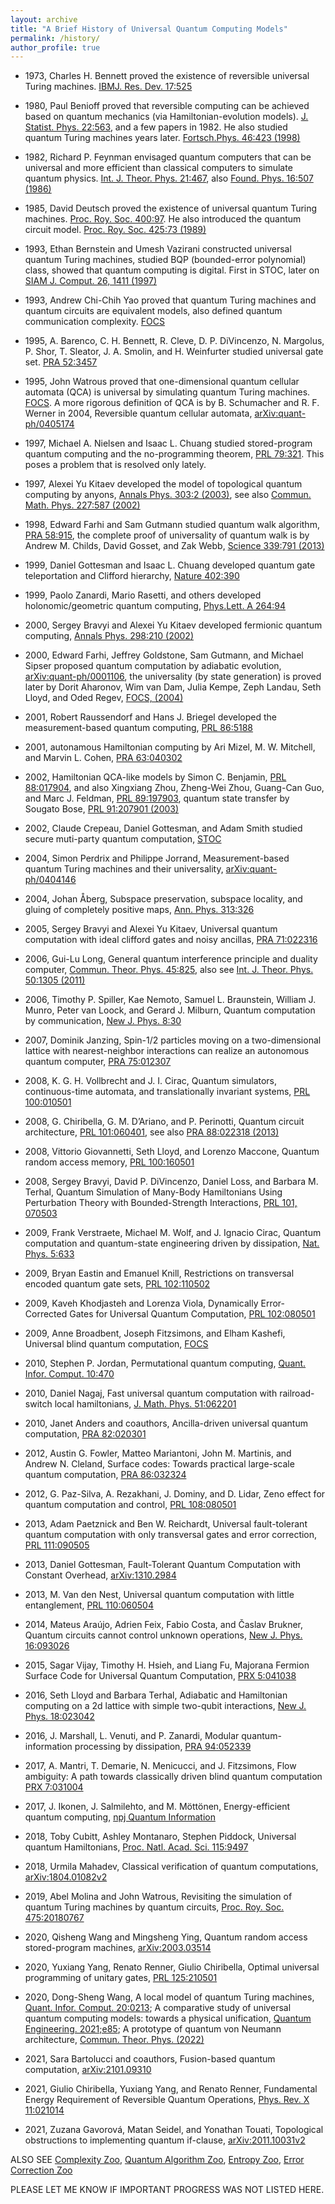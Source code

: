 ```yaml
---
layout: archive
title: "A Brief History of Universal Quantum Computing Models"
permalink: /history/
author_profile: true
---
```


* 1973, Charles H. Bennett proved the existence of reversible universal Turing machines. [IBMJ. Res. Dev. 17:525](https://ieeexplore.ieee.org/document/5391327)   

* 1980, Paul Benioff proved that reversible computing can be achieved based on quantum mechanics (via Hamiltonian-evolution models). 
[J. Statist. Phys. 22:563](https://link.springer.com/article/10.1007/BF01011339), and a few papers in 1982. He also studied quantum Turing machines years later. [Fortsch.Phys. 46:423 (1998)](https://onlinelibrary.wiley.com/doi/10.1002/(SICI)1521-3978(199806)46:4/5%3C423::AID-PROP423%3E3.0.CO;2-G)

* 1982, Richard P. Feynman envisaged quantum computers that can be universal and 
more efficient than classical computers to simulate quantum physics. [Int. J. Theor. Phys. 21:467](https://link.springer.com/article/10.1007/BF02650179),
also [Found. Phys. 16:507 (1986)](https://link.springer.com/article/10.1007/BF01886518)

* 1985, David Deutsch proved the existence of universal quantum Turing machines. [Proc. Roy. Soc. 400:97](https://royalsocietypublishing.org/doi/10.1098/rspa.1985.0070). He also introduced the quantum circuit model. [Proc. Roy. Soc. 425:73 (1989)](https://royalsocietypublishing.org/doi/10.1098/rspa.1989.0099)

* 1993, Ethan Bernstein and Umesh Vazirani constructed universal quantum Turing machines, studied BQP (bounded-error polynomial) class, showed that quantum computing
is digital. First in STOC, later on [SIAM J. Comput. 26, 1411 (1997)](https://epubs.siam.org/doi/10.1137/S0097539796300921)

* 1993, Andrew Chi-Chih Yao proved that quantum Turing machines and quantum circuits are equivalent models, also defined quantum communication complexity. [FOCS](https://ieeexplore.ieee.org/abstract/document/366852)

* 1995, A. Barenco, C. H. Bennett, R. Cleve, D. P. DiVincenzo, N. Margolus, P. Shor, T. Sleator, J. A. Smolin, and H. Weinfurter studied universal gate set. [PRA 52:3457](https://journals.aps.org/pra/abstract/10.1103/PhysRevA.52.3457)

* 1995, John Watrous proved that one-dimensional quantum cellular automata (QCA) is universal by simulating quantum Turing machines.
[FOCS](https://ieeexplore.ieee.org/document/492583). 
A more rigorous definition of QCA is by B. Schumacher and R. F. Werner in 2004, Reversible quantum cellular automata, [arXiv:quant-ph/0405174](https://arxiv.org/abs/quant-ph/0405174v1) 

* 1997, Michael A. Nielsen and Isaac L. Chuang studied stored-program quantum computing and the no-programming theorem, [PRL 79:321](https://journals.aps.org/prl/abstract/10.1103/PhysRevLett.79.321). This poses a problem that is resolved only lately.

* 1997, Alexei Yu Kitaev developed the model of topological quantum computing by anyons, [Annals Phys. 303:2 (2003)](https://arxiv.org/abs/quant-ph/9707021),
see also [Commun. Math. Phys. 227:587 (2002)](https://arxiv.org/abs/quant-ph/0001071)

* 1998, Edward Farhi and Sam Gutmann studied quantum walk algorithm, [PRA 58:915](https://journals.aps.org/pra/abstract/10.1103/PhysRevA.58.915), 
the complete proof of universality of quantum walk is by Andrew M. Childs, David Gosset, and Zak Webb, [Science 339:791 (2013)](https://doi.org/10.1126/science.1229957)

* 1999, Daniel Gottesman and Isaac L. Chuang developed quantum gate teleportation and Clifford hierarchy, [Nature 402:390](https://www.nature.com/articles/46503)

* 1999, Paolo Zanardi, Mario Rasetti, and others developed holonomic/geometric quantum computing, [Phys.Lett. A 264:94](https://arxiv.org/abs/quant-ph/9904011)

* 2000, Sergey Bravyi and Alexei Yu Kitaev developed fermionic quantum computing, [Annals Phys. 298:210 (2002)](https://arxiv.org/abs/quant-ph/0003137)

* 2000, Edward Farhi, Jeffrey Goldstone, Sam Gutmann, and Michael Sipser proposed quantum computation by adiabatic evolution, [arXiv:quant-ph/0001106](https://arxiv.org/abs/quant-ph/0001106v1), the universality (by state generation) is proved later by Dorit Aharonov, Wim van Dam, Julia Kempe, Zeph Landau, Seth Lloyd, and Oded Regev, [FOCS, (2004)](https://arxiv.org/abs/quant-ph/0405098)

* 2001, Robert Raussendorf and Hans J. Briegel developed the measurement-based quantum computing, [PRL 86:5188](https://journals.aps.org/prl/abstract/10.1103/PhysRevLett.86.5188)

* 2001, autonamous Hamiltonian computing by Ari Mizel, M. W. Mitchell, and Marvin L. Cohen, [PRA 63:040302](https://journals.aps.org/pra/abstract/10.1103/PhysRevA.63.040302)

* 2002, Hamiltonian QCA-like models by Simon C. Benjamin, [PRL 88:017904](https://journals.aps.org/prl/pdf/10.1103/PhysRevLett.88.017904),
and also Xingxiang Zhou, Zheng-Wei Zhou, Guang-Can Guo, and Marc J. Feldman, [PRL 89:197903](https://journals.aps.org/prl/abstract/10.1103/PhysRevLett.89.197903), quantum state transfer by Sougato Bose, [PRL 91:207901 (2003)](https://journals.aps.org/prl/abstract/10.1103/PhysRevLett.91.207901)

* 2002, Claude Crepeau, Daniel Gottesman, and Adam Smith studied secure muti-party quantum computation, [STOC](https://doi.org/10.1145/509907.510000) 

* 2004, Simon Perdrix and Philippe Jorrand, Measurement-based quantum Turing machines and their universality, [arXiv:quant-ph/0404146](https://arxiv.org/abs/quant-ph/0404146)

* 2004, Johan Åberg, Subspace preservation, subspace locality, and gluing of completely positive maps, [Ann. Phys. 313:326](https://www.sciencedirect.com/science/article/pii/S0003491604000879?via%3Dihub)

* 2005, Sergey Bravyi and Alexei Yu Kitaev, Universal quantum computation with ideal clifford gates and noisy ancillas, [PRA 71:022316](
https://doi.org/10.1103/PhysRevA.71.022316)

* 2006, Gui-Lu Long, General quantum interference principle and duality computer, [Commun. Theor. Phys. 45:825](https://iopscience.iop.org/article/10.1088/0253-6102/45/5/013), also see [Int. J. Theor. Phys. 50:1305 (2011)](https://link.springer.com/article/10.1007/s10773-010-0603-z)

* 2006,	Timothy P. Spiller, Kae Nemoto, Samuel L. Braunstein, William J. Munro, Peter van Loock, and Gerard J. Milburn, Quantum computation by communication, [New J. Phys. 8:30](https://iopscience.iop.org/article/10.1088/1367-2630/8/2/030)

* 2007,	Dominik Janzing, Spin-1/2 particles moving on a two-dimensional lattice with nearest-neighbor interactions can realize an autonomous quantum computer, [PRA 75:012307](https://doi.org/10.1103/PhysRevA.75.012307)

* 2008,	K. G. H. Vollbrecht and J. I. Cirac, Quantum simulators, continuous-time automata, and translationally invariant systems, [PRL 100:010501](https://doi.org/10.1103/PhysRevLett.100.010501)

* 2008, G. Chiribella, G. M. D’Ariano, and P. Perinotti, Quantum circuit architecture, [PRL 101:060401](https://doi.org/10.1103/PhysRevLett.101.060401), see also [PRA 88:022318 (2013)](https://doi.org/10.1103/PhysRevA.88.022318)

* 2008, Vittorio Giovannetti, Seth Lloyd, and Lorenzo Maccone, Quantum random access memory, [PRL 100:160501](https://doi.org/10.1103/PhysRevLett.100.160501)

* 2008, Sergey Bravyi, David P. DiVincenzo, Daniel Loss, and Barbara M. Terhal, Quantum Simulation of Many-Body Hamiltonians Using Perturbation Theory with Bounded-Strength Interactions, [PRL 101, 070503](https://doi.org/10.1103/PhysRevLett.101.070503)

* 2009,	Frank Verstraete, Michael M. Wolf, and J. Ignacio Cirac, Quantum computation and quantum-state engineering driven by dissipation, [Nat. Phys. 5:633](https://www.nature.com/articles/nphys1342)

* 2009,	Bryan Eastin and Emanuel Knill, Restrictions on transversal encoded quantum gate sets, [PRL 102:110502](https://doi.org/10.1103/PhysRevLett.102.110502)

* 2009, Kaveh Khodjasteh and Lorenza Viola, Dynamically Error-Corrected Gates for Universal Quantum Computation, [PRL 102:080501](https://doi.org/10.1103/PhysRevLett.102.080501)

* 2009, Anne Broadbent, Joseph Fitzsimons, and Elham Kashefi, Universal blind quantum computation, [FOCS](https://doi.org/10.1109/FOCS.2009.36)

* 2010, Stephen P. Jordan, Permutational quantum computing, [Quant. Infor. Comput. 10:470](https://arxiv.org/abs/0906.2508)

* 2010, Daniel Nagaj, Fast universal quantum computation with railroad-switch local hamiltonians, [J. Math. Phys. 51:062201](https://doi.org/10.1063/1.3384661)

* 2010, Janet Anders and coauthors, Ancilla-driven universal quantum computation, [PRA 82:020301](https://doi.org/10.1103/PhysRevA.82.020301)

* 2012, Austin G. Fowler, Matteo Mariantoni, John M. Martinis, and Andrew N. Cleland, Surface codes: Towards practical large-scale quantum computation, [PRA 86:032324](https://doi.org/10.1103/PhysRevA.86.032324)

* 2012, G. Paz-Silva, A. Rezakhani, J. Dominy, and D. Lidar, Zeno effect for quantum computation and control, [PRL 108:080501](https://doi.org/10.1103/PhysRevLett.108.080501)

* 2013,	Adam Paetznick and Ben W. Reichardt, Universal fault-tolerant quantum computation with only transversal gates and error correction, 
[PRL 111:090505](10.1103/PhysRevLett.111.090505)

* 2013, Daniel Gottesman, Fault-Tolerant Quantum Computation with Constant Overhead, [arXiv:1310.2984](https://arxiv.org/abs/1310.2984)

* 2013, M. Van den Nest, Universal quantum computation with little entanglement, [PRL 110:060504](https://doi.org/10.1103/PhysRevLett.110.060504)

* 2014, Mateus Araújo, Adrien Feix, Fabio Costa, and Časlav Brukner, Quantum circuits cannot control unknown operations, [New J. Phys. 16:093026](https://iopscience.iop.org/article/10.1088/1367-2630/16/9/093026)

* 2015, Sagar Vijay, Timothy H. Hsieh, and Liang Fu, Majorana Fermion Surface Code for Universal Quantum Computation, [PRX 5:041038](https://doi.org/10.1103/PhysRevX.5.041038)

* 2016, Seth Lloyd and Barbara Terhal, Adiabatic and Hamiltonian computing on a 2d lattice with simple two-qubit interactions, [New J. Phys. 18:023042](https://iopscience.iop.org/article/10.1088/1367-2630/18/2/023042)

* 2016, J. Marshall, L. Venuti, and P. Zanardi, Modular quantum-information processing by dissipation, [PRA 94:052339](https://doi.org/10.1103/PhysRevA.94.052339)

* 2017, A. Mantri, T. Demarie, N. Menicucci, and J. Fitzsimons, Flow ambiguity: A path towards classically driven blind quantum computation
 [PRX 7:031004](https://journals.aps.org/prx/pdf/10.1103/PhysRevX.7.031004)
 
* 2017, J. Ikonen, J. Salmilehto, and M. Möttönen, Energy-efficient quantum computing, [npj Quantum Information](https://www.nature.com/articles/s41534-017-0015-5)

* 2018,	Toby Cubitt, Ashley Montanaro, Stephen Piddock, Universal quantum Hamiltonians, [Proc. Natl. Acad. Sci. 115:9497](https://arxiv.org/abs/1701.05182v4)

* 2018,	Urmila Mahadev, Classical verification of quantum computations, [arXiv:1804.01082v2](https://arxiv.org/abs/1804.01082)

* 2019, Abel Molina and John Watrous, Revisiting the simulation of quantum Turing machines by quantum circuits, [Proc. Roy. Soc. 475:20180767](https://royalsocietypublishing.org/doi/10.1098/rspa.2018.0767)

* 2020, Qisheng Wang and Mingsheng Ying, Quantum random access stored-program machines, [arXiv:2003.03514](https://arxiv.org/abs/2003.03514)

* 2020, Yuxiang Yang, Renato Renner, Giulio Chiribella, Optimal universal programming of unitary gates, [PRL 125:210501](https://doi.org/10.1103/PhysRevLett.125.210501)

* 2020,	Dong-Sheng Wang, A local model of quantum Turing machines, [Quant. Infor. Comput. 20:0213](https://doi.org/10.26421/QIC20.3-4); 
A comparative study of universal quantum computing models: towards a physical unification, [Quantum Engineering. 2021;e85](https://arxiv.org/abs/2108.07909); 
A prototype of quantum von Neumann architecture, [Commun. Theor. Phys. (2022)](https://iopscience.iop.org/article/10.1088/1572-9494/ac68d8)

* 2021, Sara Bartolucci and coauthors, Fusion-based quantum computation, [arXiv:2101.09310](https://arxiv.org/abs/2101.09310)

* 2021,	Giulio Chiribella, Yuxiang Yang, and Renato Renner, Fundamental Energy Requirement of Reversible Quantum Operations, [Phys. Rev. X 11:021014](https://link.aps.org/doi/10.1103/PhysRevX.11.021014)

* 2021, Zuzana Gavorová, Matan Seidel, and Yonathan Touati, Topological obstructions to implementing quantum if-clause, [arXiv:2011.10031v2](https://arxiv.org/abs/2011.10031)

ALSO SEE [Complexity Zoo](https://complexityzoo.net/Complexity_Zoo), [Quantum Algorithm Zoo](https://quantumalgorithmzoo.org/), [Entropy Zoo](https://phfaist.com/entropyzoo), [Error Correction Zoo](https://errorcorrectionzoo.org/)

PLEASE LET ME KNOW IF IMPORTANT PROGRESS WAS NOT LISTED HERE.

